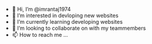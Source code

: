 - 👋 Hi, I’m @imrantaj1974
- 👀 I’m interested in devloping new websites
- 🌱 I’m currently learning developing websites
- 💞️ I’m looking to collaborate on with my teammembers
- 📫 How to reach me ...

<!---
imrantaj1974/imrantaj1974 is a ✨ special ✨ repository because its `README.md` (this file) appears on your GitHub profile.
You can click the Preview link to take a look at your changes.
--->

